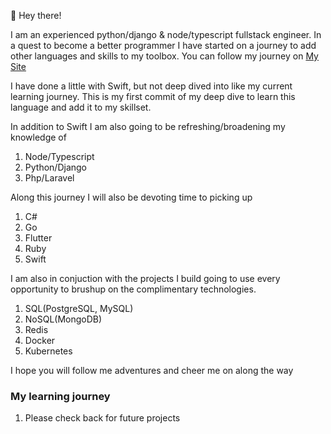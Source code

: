 👋 Hey there!

I am an experienced python/django & node/typescript fullstack engineer. In a quest to become a better programmer I have started on a journey to add other languages and skills to my toolbox. You can follow my journey on [My Site](https://richkevan.com)

I have done a little with Swift, but not deep dived into like my current learning journey. This is my first commit of my deep dive to learn this language and add it to my skillset.

In addition to Swift I am also going to be refreshing/broadening my knowledge of
1. Node/Typescript
2. Python/Django
3. Php/Laravel 

Along this journey I will also be devoting time to picking up
1. C#
2. Go
3. Flutter
4. Ruby
5. Swift

I am also in conjuction with the projects I build going to use every opportunity to brushup on the complimentary technologies.
1. SQL(PostgreSQL, MySQL)
2. NoSQL(MongoDB)
3. Redis
4. Docker
5. Kubernetes

I hope you will follow me adventures and cheer me on along the way

### My learning journey
1. Please check back for future projects